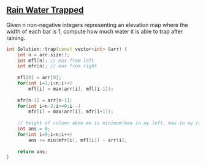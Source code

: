 ## [Rain Water Trapped](https://www.interviewbit.com/problems/rain-water-trapped/)
Given n non-negative integers representing an elevation map where the width of each bar is 1, compute how much water it is able to trap after raining.

```cpp
int Solution::trap(const vector<int> &arr) {
    int n = arr.size();
    int mfl[n]; // max from left
    int mfr[n]; // max from right
    
    mfl[0] = arr[0];
    for(int i=1;i<n;i++)
        mfl[i] = max(arr[i], mfl[i-1]);
    
    mfr[n-1] = arr[n-1];
    for(int i=n-2;i>=0;i--)
        mfr[i] = max(arr[i], mfr[i+1]);
    
    // height of column aboe me is minimum(max in my left, max in my right) - my height
    int ans = 0;
    for(int i=0;i<n;i++)
        ans += min(mfr[i], mfl[i]) - arr[i];
    
    return ans;
}
```